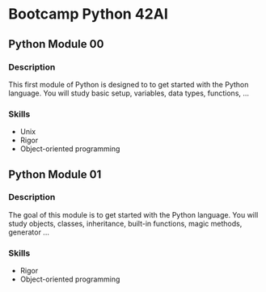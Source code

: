 # Bootcamp Python 42AI

## Python Module 00

### Description
This first module of Python is designed to to get started with the Python language. You will study basic setup, variables, data types, functions, ...

### Skills
* Unix
* Rigor
* Object-oriented programming

## Python Module 01

### Description
The goal of this module is to get started with the Python language. You will study objects, classes, inheritance, built-in functions, magic methods, generator ...

### Skills
* Rigor
* Object-oriented programming
